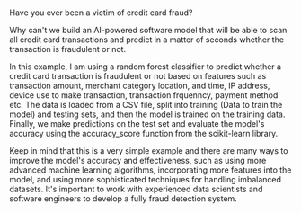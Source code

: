# 
Have you ever been a victim of credit card fraud?

Why can't we build an AI-powered software model  that will be able to scan all credit card transactions and predict in a matter of seconds whether the transaction is fraudulent or not.

In this example, I am using a random forest classifier to predict whether a credit card transaction is fraudulent or not based on features such as transaction amount, merchant category location, and time, IP address, device use to make transaction, transaction frquenncy, payment method etc. The data is loaded from a CSV file, split into training (Data to train the model) and testing sets, and then the model is trained on the training data. Finally, we make predictions on the test set and evaluate the model's accuracy using the accuracy_score function from the scikit-learn library.

Keep in mind that this is a very simple example and there are many ways to improve the model's accuracy and effectiveness, such as using more advanced machine learning algorithms, incorporating more features into the model, and using more sophisticated techniques for handling imbalanced datasets.
It's important to work with experienced data scientists and software engineers to develop a fully fraud detection system.
